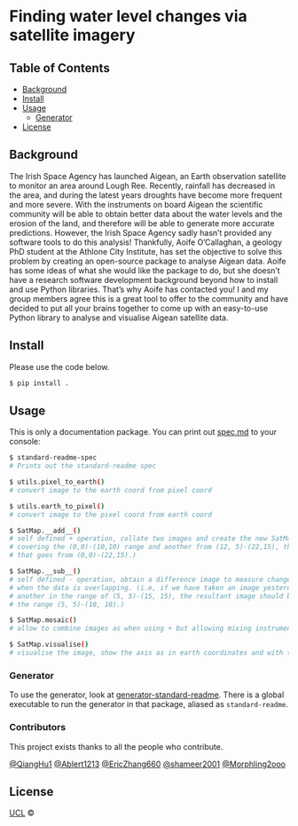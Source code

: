 # Finding water level changes via satellite imagery


## Table of Contents

- [Background](#background)
- [Install](#install)
- [Usage](#usage)
	- [Generator](#generator)
- [License](#license)

## Background

The Irish Space Agency has launched Aigean, an Earth observation satellite to monitor an area around 
Lough Ree. Recently, rainfall has decreased in the area, and during the latest years droughts have become
more frequent and more severe. With the instruments on board Aigean the scientific community will be
able to obtain better data about the water levels and the erosion of the land, and therefore will be able to
generate more accurate predictions. 
However, the Irish Space Agency sadly hasn’t provided any software tools to do this analysis!
Thankfully, Aoife O’Callaghan, a geology PhD student at the Athlone City Institute, has set the objective
to solve this problem by creating an open-source package to analyse Aigean data. Aoife has some ideas of
what she would like the package to do, but she doesn’t have a research software development background
beyond how to install and use Python libraries. That’s why Aoife has contacted you!
I and my group members agree this is a great tool to offer to the community and have decided to put all
your brains together to come up with an easy-to-use Python library to analyse and visualise Aigean satellite
data.

## Install

Please use the code below.

```sh
$ pip install .
```

## Usage

This is only a documentation package. You can print out [spec.md](spec.md) to your console:

```sh
$ standard-readme-spec
# Prints out the standard-readme spec

$ utils.pixel_to_earth()
# convert image to the earth coord from pixel coord

$ utils.earth_to_pixel()
# convert image to the pixel coord from earth coord

$ SatMap.__add__()
# self defined + operation, collate two images and create the new SatMap instance (i.e, if we got an image
# covering the (0,0)-(10,10) range and another from (12, 5)-(22,15), then we would end up with a “canvas”
# that goes from (0,0)-(22,15).)

$ SatMap.__sub__()
# self defined - operation, obtain a difference image to measure change between the days, which will only work
# when the data is overlapping. (i.e, if we have taken an image yesterday covering (0,0)-(10,10), and today
# another in the range of (5, 5)-(15, 15), the resultant image should be the difference between the both for
# the range (5, 5)-(10, 10).)

$ SatMap.mosaic()
# allow to combine images as when using + but allowing mixing instruments with different resolution

$ SatMap.visualise()
# visualise the image, show the axis as in earth coordinates and with the proper orientation of the image.
```

### Generator

To use the generator, look at [generator-standard-readme](https://github.com/RichardLitt/generator-standard-readme). There is a global executable to run the generator in that package, aliased as `standard-readme`.



### Contributors

This project exists thanks to all the people who contribute. 

[@QiangHu1](https://github.com/QiangHu1)
[@Ablert1213](https://github.com/Ablert1213)
[@EricZhang660](https://github.com/EricZhang660)
[@shameer2001](https://github.com/shameer2001)
[@Morphling2ooo](https://github.com/Morphling2ooo)

## License

[UCL](LICENSE) © 